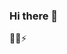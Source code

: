 ### Hi there 👋

🌱🔭⚡ 

<!--
**stackaccount1/stackaccount1** is a ✨ _special_ ✨ repository because its `README.md` (this file) appears on your GitHub profile.

[active on gitlab as well](https://gitlab.com/stackaccount1)

Here are some ideas to get you started:

- 🔭 I’m currently working on ...
- 🌱 I’m currently learning ...
- 👯 I’m looking to collaborate on ...
- 🤔 I’m looking for help with ...
- 💬 Ask me about ...
- 📫 How to reach me: ...
- 😄 Pronouns: ...
- ⚡ Fun fact: ...
-->
